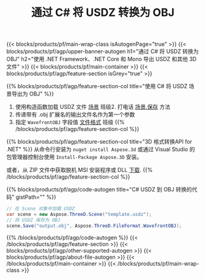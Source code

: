 ﻿---
title: 通过 C# 将 USDZ 转换为 OBJ 
description: 使用 .NET API 转换 USDZ 和其他 3D 文件
url: /zh/net/conversion/usdz-to-obj/
family: 3d
platformtag: net
feature: conversion
informat: USDZ
outformat: OBJ
otherformats: DXF RVM DRC FBX AMF OBJ 3MF GLTF 
---
{{< blocks/products/pf/main-wrap-class isAutogenPage="true" >}}
{{< blocks/products/pf/agp/upper-banner-autogen h1="通过 C# 将 USDZ 转换为 OBJ" h2="使用 .NET Framework、.NET Core 和 Mono 导出 USDZ 和其他 3D 文件" >}}
{{< blocks/products/pf/main-container >}}
{{< blocks/products/pf/agp/feature-section isGrey="true" >}}

{{% blocks/products/pf/agp/feature-section-col title="使用 C# 将 USDZ 场景导出为 OBJ" %}}
1. 使用构造函数加载 USDZ 文件 [场景](https://apireference.aspose.com/3d/net/aspose.threed/scene) 班级2. 打电话 [场景.保存](https://apireference.aspose.com/3d/net/aspose.threed/scene/methods/save/index) 方法
3. 传递带有 .obj 扩展名的输出文件名作为第一个参数
4. 指定 `WavefrontOBJ` 字段值 [文件格式](https://apireference.aspose.com/3d/net/aspose.threed/fileformat/fields/index) 班级
{{% /blocks/products/pf/agp/feature-section-col %}}

{{% blocks/products/pf/agp/feature-section-col title="3D 格式转换API for .NET" %}}
从命令行安装为 ```nuget install Aspose.3d``` 或通过 Visual Studio 的包管理器控制台使用 ```Install-Package Aspose.3D``` 安装。

或者，从 ZIP 文件中获取脱机 MSI 安装程序或 DLL [下载](https://downloads.aspose.com/3d/net).
{{% /blocks/products/pf/agp/feature-section-col %}}

{{% blocks/products/pf/agp/code-autogen title="C# USDZ 到 OBJ 转换的代码" gistPath="" %}}
```cs
// 在 Scene 对象中加载 USDZ 
var scene = new Aspose.ThreeD.Scene("template.usdz");
// 将 USDZ 保存为 OBJ 
scene.Save("output.obj", Aspose.ThreeD.FileFormat.WavefrontOBJ);

```
{{% /blocks/products/pf/agp/code-autogen %}}
{{< /blocks/products/pf/agp/feature-section >}}
{{< blocks/products/pf/agp/other-supported-autogen >}}
{{< blocks/products/pf/agp/about-file-autogen >}}
{{< /blocks/products/pf/main-container >}}
{{< /blocks/products/pf/main-wrap-class >}}